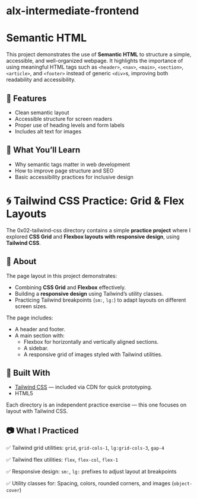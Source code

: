# alx-intermediate-frontend
# Semantic HTML 

This project demonstrates the use of **Semantic HTML** to structure a simple, accessible, and well-organized webpage. It highlights the importance of using meaningful HTML tags such as `<header>`, `<nav>`, `<main>`, `<section>`, `<article>`, and `<footer>` instead of generic `<div>`s, improving both readability and accessibility.

## 📌 Features

- Clean semantic layout
- Accessible structure for screen readers
- Proper use of heading levels and form labels
- Includes alt text for images

## 🧠 What You’ll Learn

- Why semantic tags matter in web development
- How to improve page structure and SEO
- Basic accessibility practices for inclusive design

# 🌀 Tailwind CSS Practice: Grid & Flex Layouts

The 0x02-tailwind-css directory contains a simple **practice project** where I explored **CSS Grid** and **Flexbox layouts with responsive design**, using **Tailwind CSS**.

## 📄 About

The page layout in this project demonstrates:

* Combining **CSS Grid** and **Flexbox** effectively.
* Building a **responsive design** using Tailwind’s utility classes.
* Practicing Tailwind breakpoints (`sm:`, `lg:`) to adapt layouts on different screen sizes.

The page includes:
* A header and footer.
* A main section with:
  * Flexbox for horizontally and vertically aligned sections.
  * A sidebar.
  * A responsive grid of images styled with Tailwind utilities.

## 🚀 Built With

* [Tailwind CSS](https://tailwindcss.com/) — included via CDN for quick prototyping.
* HTML5

Each directory is an independent practice exercise — this one focuses on layout with Tailwind CSS.

## 📷 What I Practiced

✅ Tailwind grid utilities:
`grid`, `grid-cols-1`, `lg:grid-cols-3`, `gap-4`

✅ Tailwind flex utilities:
`flex`, `flex-col`, `flex-1`

✅ Responsive design:
`sm:`, `lg:` prefixes to adjust layout at breakpoints

✅ Utility classes for:
Spacing, colors, rounded corners, and images (`object-cover`)
